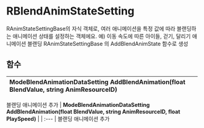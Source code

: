 # **RBlendAnimStateSetting**

RAnimStateSettingBase의 자식 객체로, 여러 애니메이션을 특정 값에 따라 블랜딩하는 애니메이션 상태를 설정하는 객체에요. 
예) 이동 속도에 따른 아이들, 걷기, 달리기 애니메이션 블랜딩 
RAnimStateSettingBase 의 AddBlendAnimState 함수로 생성 
## **함수**

| **ModeBlendAnimationDataSetting AddBlendAnimation(float BlendValue, string AnimResourceID)** |
| :--- |
블랜딩 애니메이션 추가 
| **ModeBlendAnimationDataSetting AddBlendAnimation(float BlendValue, string AnimResourceID, float PlaySpeed)** |
| :--- |
블랜딩 애니메이션 추가 
